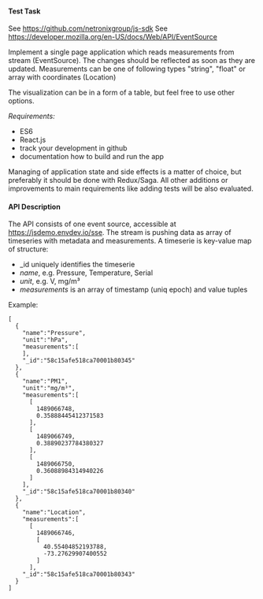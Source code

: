 #### Test Task

See https://github.com/netronixgroup/js-sdk
See https://developer.mozilla.org/en-US/docs/Web/API/EventSource

Implement a single page application which reads measurements from stream (EventSource). The changes should be reflected as soon as they are updated. Measurements can be one of following types "string", "float" or array with coordinates (Location)

The visualization can be in a form of a table, but feel free to use other options.

_Requirements:_

- ES6
- React.js
- track your development in github
- documentation how to build and run the app

Managing of application state and side effects is a matter of choice, but preferably it should be done with Redux/Saga.
All other additions or improvements to main requirements like adding tests will be also evaluated.

#### API Description

The API consists of one event source, accessible at https://jsdemo.envdev.io/sse. The stream is pushing data as array of timeseries with metadata and measurements. A timeserie is key-value map of structure:

- \_id uniquely identifies the timeserie
- _name_, e.g. Pressure, Temperature, Serial
- _unit_, e.g. V, mg/m³
- _measurements_ is an array of timestamp (uniq epoch) and value tuples

Example:

```
[
  {
    "name":"Pressure",
    "unit":"hPa",
    "measurements":[
    ],
    "_id":"58c15afe518ca70001b80345"
  },
  {
    "name":"PM1",
    "unit":"mg/m³",
    "measurements":[
      [
        1489066748,
        0.35888445412371583
      ],
      [
        1489066749,
        0.38890237784380327
      ],
      [
        1489066750,
        0.36088984314940226
      ]
    ],
    "_id":"58c15afe518ca70001b80340"
  },
  {
    "name":"Location",
    "measurements":[
      [
        1489066746,
        [
          40.55404852193788,
          -73.27629907400552
        ]
      ],
    "_id":"58c15afe518ca70001b80343"
  }
]
```
